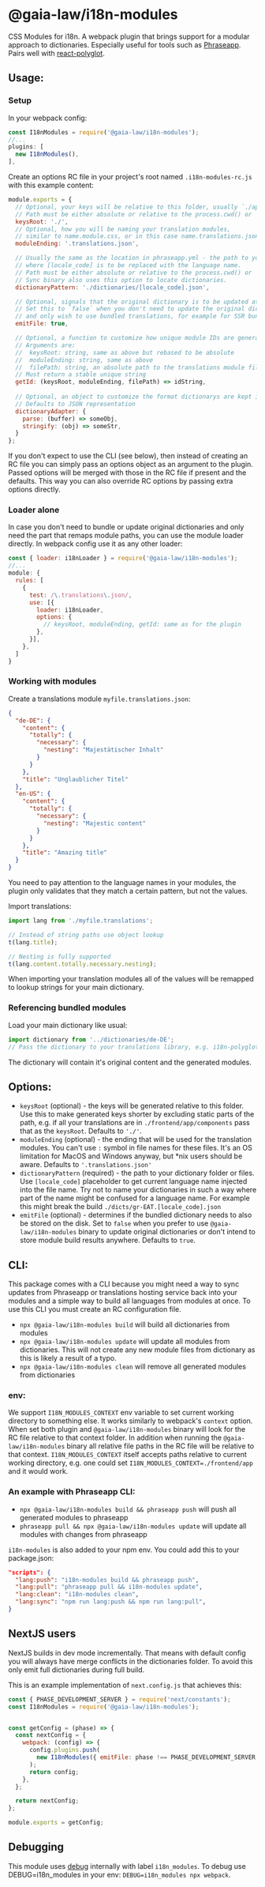 @gaia-law/i18n-modules
============

CSS Modules for i18n. A webpack plugin that brings support for a modular approach to dictionaries. Especially useful for tools such as [Phraseapp](https://phrase.com). Pairs well with [react-polyglot](https://github.com/flashfixapp/react-polyglot).

## Usage:

### Setup
In your webpack config:
```javascript
const I18nModules = require('@gaia-law/i18n-modules');
//...
plugins: [
  new I18nModules(),
],
```

Create an options RC file in your project's root named `.i18n-modules-rc.js` with this example content:
```javascript
module.exports = {
  // Optional, your keys will be relative to this folder, usually `./app` or `./client`.
  // Path must be either absolute or relative to the process.cwd() or `context` option passed to webpack.
  keysRoot: './',
  // Optional, how you will be naming your translation modules,
  // similar to name.module.css, or in this case name.translations.json
  moduleEnding: '.translations.json',

  // Usually the same as the location in phraseapp.yml - the path to your dictionary folder or files
  // where [locale_code] is to be replaced with the language name.
  // Path must be either absolute or relative to the process.cwd() or `context` option passed to webpack.
  // Sync binary also uses this option to locate dictionaries.
  dictionaryPattern: './dictionaries/[locale_code].json',

  // Optional, signals that the original dictionary is to be updated at the end of modules bundling, defaults to `true`.
  // Set this to `false` when you don't need to update the original dictionary
  // and only wish to use bundled translations, for example for SSR bundle build.
  emitFile: true,

  // Optional, a function to customize how unique module IDs are generated
  // Arguments are:
  //  keysRoot: string, same as above but rebased to be absolute
  //  moduleEnding: string, same as above
  //  filePath: string, an absolute path to the translations module file
  // Must return a stable unique string
  getId: (keysRoot, moduleEnding, filePath) => idString,
  
  // Optional, an object to customize the format dictionarys are kept in
  // Defaults to JSON representation
  dictionaryAdapter: {
    parse: (buffer) => someObj,
    stringify: (obj) => someStr,
  }
};
```

If you don't expect to use the CLI (see below), then instead of creating an RC file you
can simply pass an options object as an argument to the plugin. Passed options will be
merged with those in the RC file if present and the defaults. This way you can also
override RC options by passing extra options directly.

### Loader alone

In case you don't need to bundle or update original dictionaries and only need the part
that remaps module paths, you can use the module loader directly. In webpack config use it
as any other loader:

```javascript
const { loader: i18nLoader } = require('@gaia-law/i18n-modules');
//...
module: {
  rules: [
    {
      test: /\.translations\.json/,
      use: [{
        loader: i18nLoader,
        options: {
          // keysRoot, moduleEnding, getId: same as for the plugin
        },
      }],
    },
  ]
}
```

### Working with modules
Create a translations module `myfile.translations.json`:
```json
{
  "de-DE": {
    "content": {
      "totally": {
        "necessary": {
          "nesting": "Majestätischer Inhalt"
        }
      }
    },
    "title": "Unglaublicher Titel"
  },
  "en-US": {
    "content": {
      "totally": {
        "necessary": {
          "nesting": "Majestic content"
        }
      }
    },
    "title": "Amazing title"
  }
}
```
You need to pay attention to the language names in your modules,
the plugin only validates that they match a certain pattern, but not the values.

Import translations:
```javascript
import lang from './myfile.translations';

// Instead of string paths use object lookup
t(lang.title);

// Nesting is fully supported
t(lang.content.totally.necessary.nesting);
```

When importing your translation modules all of the values will be remapped to lookup strings for your main dictionary.

### Referencing bundled modules
Load your main dictionary like usual:
```javascript
import dictionary from '../dictionaries/de-DE';
// Pass the dictionary to your translations library, e.g. i18n-polyglot.
```

The dictionary will contain it's original content and the generated modules.

## Options:

 - `keysRoot` (optional) - the keys will be generated relative to this folder. Use this to make generated keys shorter by excluding static parts of the path, e.g. if all your translations are in `./frontend/app/components` pass that as the `keysRoot`. Defaults to `'./'`.
 - `moduleEnding` (optional) - the ending that will be used for the translation modules. You can't use `:` symbol in file names for these files. It's an OS limitation for MacOS and Windows anyway, but \*nix users should be aware. Defaults to `'.translations.json'`
 - `dictionaryPattern` (required) - the path to your dictionary folder or files. Use `[locale_code]` placeholder to get current language name injected into the file name. Try not to name your dictionaries in such a way where part of the name might be confused for a language name. For example this might break the build `./dicts/gr-EAT.[locale_code].json`
 - `emitFile` (optional) - determines if the bundled dictionary needs to also be stored on the disk. Set to `false` when you prefer to use `@gaia-law/i18n-modules` binary to update original dictionaries or don't intend to store module build results anywhere. Defaults to `true`.

## CLI:

This package comes with a CLI because you might need a way to sync updates from Phraseapp or translations hosting service back into your modules and a simple way to build all languages from modules at once. To use this CLI you must create an RC configuration file.

 - `npx @gaia-law/i18n-modules build` will build all dictionaries from modules
 - `npx @gaia-law/i18n-modules update` will update all modules from dictionaries. This will not create any new module files from dictionary as this is likely a result of a typo.
 - `npx @gaia-law/i18n-modules clean` will remove all generated modules from dictionaries

### env:

We support `I18N_MODULES_CONTEXT` env variable to set current working directory to something else. It works similarly to webpack's `context` option. When set both plugin and `@gaia-law/i18n-modules` binary will look for the RC file relative to that context folder. In addition when running the `@gaia-law/i18n-modules` binary all relative file paths in the RC file will be relative to that context. `I18N_MODULES_CONTEXT` itself accepts paths relative to current working directory, e.g. one could set `I18N_MODULES_CONTEXT=./frontend/app` and it would work.

### An example with Phraseapp CLI:

 - `npx @gaia-law/i18n-modules build && phraseapp push` will push all generated modules to phraseapp
 - `phraseapp pull && npx @gaia-law/i18n-modules update` will update all modules with changes from phraseapp

`i18n-modules` is also added to your npm env. You could add this to your package.json:
```json
"scripts": {
  "lang:push": "i18n-modules build && phraseapp push",
  "lang:pull": "phraseapp pull && i18n-modules update",
  "lang:clean": "i18n-modules clean",
  "lang:sync": "npm run lang:push && npm run lang:pull",
}
```

## NextJS users

NextJS builds in dev mode incrementally. That means with default config you will always have merge conflicts in the dictionaries folder. To avoid this only emit full dictionaries during full build.

This is an example implementation of `next.config.js` that achieves this:

```javascript
const { PHASE_DEVELOPMENT_SERVER } = require('next/constants');
const I18nModules = require('@gaia-law/i18n-modules');


const getConfig = (phase) => {
  const nextConfig = {
    webpack: (config) => {
      config.plugins.push(
        new I18nModules({ emitFile: phase !== PHASE_DEVELOPMENT_SERVER }),
      );
      return config;
    },
  };

  return nextConfig;
};

module.exports = getConfig;
```


## Debugging

This module uses [debug](https://github.com/visionmedia/debug) internally with label `i18n_modules`. To debug use DEBUG=i18n_modules in your env: `DEBUG=i18n_modules npx webpack`.
